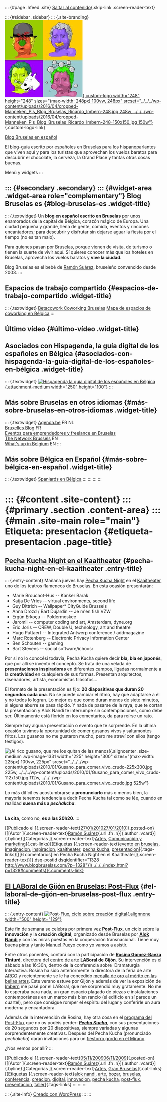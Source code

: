::: {#page .hfeed .site}
[Saltar al contenido](index.html#content){.skip-link
.screen-reader-text}

::: {#sidebar .sidebar}
::: {.site-branding}
[![](../../../wp-content/uploads/2016/04/cropped-Manneken_Pis_Blog_Bruselas_Ricardo_Imbern-248.jpg){.custom-logo
width="248" height="248" sizes="(max-width: 248px) 100vw, 248px"
srcset="../../../wp-content/uploads/2016/04/cropped-Manneken_Pis_Blog_Bruselas_Ricardo_Imbern-248.jpg 248w, ../../../wp-content/uploads/2016/04/cropped-Manneken_Pis_Blog_Bruselas_Ricardo_Imbern-248-150x150.jpg 150w"}](../../../index.html){.custom-logo-link}

[Blog Bruselas en español](../../../index.html)

El blog-guía escrito por españoles en Bruselas para los hispanoparlantes
que viven aquí y para los turistas que aprovechan los vuelos baratos
para descubrir el chocolate, la cerveza, la Grand Place y tantas otras
cosas buenas.

Menú y widgets
:::

::: {#secondary .secondary}
::: {#widget-area .widget-area role="complementary"}
Blog Bruselas es {#blog-bruselas-es .widget-title}
----------------

::: {.textwidget}
Un **blog en español escrito en Bruselas** por unos enamorados de la
capital de Bélgica, corazón mágico de Europa. Una ciudad pequeña y
grande, llena de gente, comida, eventos y rincones encantadores; para
descubrir y disfrutar sin dejarse aguar la fiesta por el tiempo (no es
tan malo).

Para quienes pasan por Bruselas, porque vienen de visita, de turismo o
tienen la suerte de vivir aquí. Sí quieres conocer más que los hoteles
en Bruselas, aprovecha los vuelos baratos y **vive la ciudad**.

Blog Bruselas es el bebé de [Ramón Suárez](http://www.ramonsuarez.com),
bruseleño convencido desde 2003.
:::

Espacios de trabajo compartido {#espacios-de-trabajo-compartido .widget-title}
------------------------------

::: {.textwidget}
[Betacowork Coworking Bruselas](http://www.betacowork.com) [Mapa de
espacios de coworking en Bélgica](http://coworkingbelgium.com)
:::

Último vídeo {#último-vídeo .widget-title}
------------

Asociados con Hispagenda, la guía digital de los españoles en Bélgica {#asociados-con-hispagenda-la-guía-digital-de-los-españoles-en-bélgica .widget-title}
---------------------------------------------------------------------

::: {.textwidget}
[![Hispagenda,la guía digital de los españoles en
Bélgica](../../../wp-content/uploads/2010/04/Hispagenda-250px.gif "Hispagenda, la guía digital de los españoles en Bélgica"){.attachment-medium
width="250" height="100"}](http://www.hispagenda.com)
:::

Más sobre Bruselas en otros idiomas {#más-sobre-bruselas-en-otros-idiomas .widget-title}
-----------------------------------

::: {.textwidget}
[Agenda.be](http://www.agenda.be) FR NL\
[Bruxelles Blog](http://www.bxlblog.be/) FR\
[Eventos para emprendedores y freelance en
Bruselas](http://www.betacowork.com/events/)\
[The Network
Brussels](http://groups.yahoo.com/group/TheNetworkBrussels/) EN\
[What\'s up in Belgium](http://www.whatsupin.be/) EN
:::

Más sobre Bélgica en Español {#más-sobre-bélgica-en-español .widget-title}
----------------------------

::: {.textwidget}
[Spaniards en Bélgica](http://www.spaniards.es/paises/belgica)
:::
:::
:::
:::

::: {#content .site-content}
::: {#primary .section .content-area}
::: {#main .site-main role="main"}
Etiqueta: presentacion {#etiqueta-presentacion .page-title}
======================

[Pecha Kucha Night en el Kaaitheater](../../../index.html?p=1328) {#pecha-kucha-night-en-el-kaaitheater .entry-title}
-----------------------------------------------------------------

::: {.entry-content}
Mañana jueves hay [Pecha Kucha
Night](http://http://pechakucha.architempo.net/ "PechaKucha, presentaciones en directo para abrirte de miras")
en el
[Kaaitheater](http://maps.google.com/maps?f=q&source=s_q&hl=fr&geocode=&q=kaaitheater&sll=50.846281,4.354727&sspn=0.306954,0.891953&ie=UTF8&hq=kaaitheater&hnear=&z=11&iwloc=A&cid=17701009143927871726 "Teatro flamenco de Bruselas, Kaaitheater"),
uno de los teatros flamencos de Bruselas. En esta ocasión presentarán:

-   Marie Brouchot-Hus -- Kanker Barak
-   Katja De Vries -- virtual environments, second life
-   Guy Dittrich -- Wallpaper\* CityGuide Brussels
-   Anna Drozd / Bart Dujardin -- Je m'en fish VZW
-   Ergün Erkoçu -- Poldermoskee
-   Jaromil -- computer coding and art, Amsterdam, dyne.org
-   Eric Joris -- CREW, Double U, technology, art and theatre
-   Hugo Puttaert -- Integrated Antwerp conference / addmagazine
-   Marc Rotenberg -- Electronic Privacy Information Center
-   Ben Schouten -- gaming
-   Bart Stevens -- social software/ichoosr

Por si no lo conocési todavía, Pecha Kucha quiere decir **bla, bla en
japonés**, que por allí se inventó el concepto. Se trata de una velada
de **presentaciones inspiradoras** en diferentes campos, ligadas
normalmente a la **creatividad** en cualquiera de sus formas. Presentan
arquitectos, diseñadores, artista, economistas filósofos...

El formato de la presentación es fijo: **20 diapositivas que duran 20
segundos cada una**. No se puede cambiar el ritmo, hay que adaptarse a
él y no todos lo logran. Lo mejor es que como duran menos de siete
minutos, si alguna aburre se pasa rápido. Y nada de pasarse de la raya,
que te cortan la presentación y Alok Nandi te interrumpe sin
contemplaciones, como debe ser. Últimamente está florido en los
comentarios, da para reírse un rato.

Siempre hay alguna presentación o evento que te sorprende. En la última
ocasión tuvimos la oportunidad de comer gusanos vivos y saltamontes
fritos. Los gusanos no me gustaron mucho, pero me atreví con ellos
(tengo testigos).

![¡Al rico gusano, que me los quitan de las
manos!](../../../wp-content/uploads/2010/01/Gusano_para_comer_vivo_crudo-225x300.jpg "Gusano_para_comer_vivo_crudo"){.aligncenter
.size-medium .wp-image-1331 width="225" height="300"
sizes="(max-width: 225px) 100vw, 225px"
srcset="../../../wp-content/uploads/2010/01/Gusano_para_comer_vivo_crudo-225x300.jpg 225w, ../../../wp-content/uploads/2010/01/Gusano_para_comer_vivo_crudo-112x150.jpg 112w, ../../../wp-content/uploads/2010/01/Gusano_para_comer_vivo_crudo.jpg 525w"}

Lo más difícil es acostumbrarse a **pronunciarlo** más o menos bien, la
mayoría tenemos tendencia a decir Pecha Kucha tal como se lée, cuando en
realidad **suena más a *pechakcha***.

\
**La cita**, como no, **es a las 20h20**.
:::

[[Publicado el
]{.screen-reader-text}[27/01/201027/01/2010](../../../index.html?p=1328)]{.posted-on}[[[Autor
]{.screen-reader-text}[Ramón
Suárez](../../2010/04/30/index.html?author=2){.url .fn .n}]{.author
.vcard}]{.byline}[[Categorías
]{.screen-reader-text}[Artes](../../category/artes/index.html),
[Comunicación y
marketing](../../category/comunicacion-y-marketing/index.html)]{.cat-links}[[Etiquetas
]{.screen-reader-text}[evento en
bruselas](../evento-en-bruselas/index.html),
[imaginacion](../imaginacion/index.html),
[inspiracion](../inspiracion/index.html),
[kaaitheater](../kaaitheater/index.html), [pecha
kucha](../pecha-kucha/index.html),
[presentacion](index.html)]{.tags-links}[[[6 comentarios[ en Pecha Kucha
Night en el Kaaitheater]{.screen-reader-text}]{.dsq-postid
dsqidentifier="1328 http://www.blogbruselas.com/?p=1328"}](../../../index.html?p=1328#comments)]{.comments-link}

[El LABoral de Gijón en Bruselas: Post-Flux](../../../index.html?p=835) {#el-laboral-de-gijón-en-bruselas-post-flux .entry-title}
-----------------------------------------------------------------------

::: {.entry-content}
[![](http://post-flux.architempo.net/images/header-long-500.jpg "Post-Flux, ciclo sobre creación digital"){.alignnone
width="500" height="129"}](http://post-flux.architempo.net/)

Este fin de semana se celebra por primera vez
**[Post-Flux](http://www.post-flux.architempo.net/site/ "PostFlux creación digital, Bruselas")**,
un ciclo sobre la **innovación** y la **creación** **digital**,
organizado desde Bruselas por **[Alok
Nandi](http://www.aloknandi.net/ "Alok Nandi, conector Bruselense")** y
con las miras puestas en la cooperación transnacional. Tiene muy buena
pinta y tanto [Manuel
Pueyo](http://twitter.com/manuelpueyo "Manuel Pueyo en Twitter") como
[yo](http://twitter.com/ramonsuarez "Ramón Suárez en Twitter") vamos a
asistir.

Entre otros ponentes, contará con la participación de **[Rosina
Gómez-Baeza
Tinturé](http://www.vivirasturias.com/asturias/gijon/gomez-baeza-y-tinture,-rosina/es "Biografía de Rosina en Vivir Asturias")**,
directora del [centro de arte **LABoral de
Gijón**](http://www.laboralcentrodearte.org "LABoral centro de arte, Gijón, Asturias, España").
Su intervención es el sábado a las 16:30h, dentro de la conferencia
sobre  Dramaturgia Interactiva. Rosina ha sido anteriormente la
directora de la feria de arte
[ARCO](http://www.ifema.es/ferias/arco/default.html "ARCO, feria internacional de arte de Madrid")
y recientemente se le ha concedido [medalla de oro al mérito en las
bellas
artes](http://www.laboralcentrodearte.org/noticias/fichero/820 "Comunicado de prensa sobre la medalla de oro de Rosina Gómez-Baeza Tinturé").
Este verano estuve por Gijón y además de ver la exposición de
[Imbern](http://www.galeriamonticelli-imbern.com/ "Exposición de Imbern en la galería Monticelli de Gijón")
me pasé por el LABoral, que me sorprendió muy gratamente. No me lo
esperaba para nada, un gran espacio plagado de piezas e instalaciones
contemporáneas en un marco más bien rancio (el edificio en sí parece un
cuartel), pero que consigue romper el espíritu del lugar y conferirle un
aura moderna y encantadora.

Además de la intervención de Rosina, hay otra cosa en el [programa del
Post-Flux](http://www.post-flux.architempo.net/site/programme/ "Programa Post-Flux")
que no os podéis perder: [***Pecha
Kucha***](http://www.post-flux.architempo.net/site/programme/pecha-kucha-night-brussels-vol-10/ "Pecha Kucha, mucho bla bla en Bruselas"),
con sus presentaciones de 20 segundos por 20 diapositivas, siempre
variadas y algunas sorprendentemente creativas. Después del Pecha Kucha
(pronunciado *pechakcha*) darán invitaciones para un [fiestorro gordo en
el
Mirano](http://www.post-flux.architempo.net/site/2009/11/01/your-entrance-for-the-party-after/ "Fiesta Post-Flux Pecha Kucha").

¿Nos vemos por allí?
:::

[[Publicado el
]{.screen-reader-text}[05/11/200906/11/2009](../../../index.html?p=835)]{.posted-on}[[[Autor
]{.screen-reader-text}[Ramón
Suárez](../../2010/04/30/index.html?author=2){.url .fn .n}]{.author
.vcard}]{.byline}[[Categorías
]{.screen-reader-text}[Artes](../../category/artes/index.html), [Gran
Bruselas](../../category/gran-bruselas/index.html)]{.cat-links}[[Etiquetas
]{.screen-reader-text}[alok nandi](../alok-nandi/index.html),
[arte](../arte/index.html), [bozar](../bozar/index.html),
[bruselas](../bruselas/index.html),
[conferencia](../conferencia/index.html),
[creacion](../creacion/index.html), [digital](../digital/index.html),
[innovacion](../innovacion/index.html), [pecha
kucha](../pecha-kucha/index.html), [post-flux](../post-flux/index.html),
[presentacion](index.html), [taller](../taller/index.html)]{.tags-links}
:::
:::
:::

::: {.site-info}
[Creado con WordPress](https://es.wordpress.org/)
:::
:::
